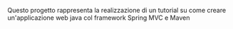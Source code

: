 Questo progetto rappresenta la realizzazione di un tutorial su come creare un'applicazione web java col framework Spring MVC e Maven
